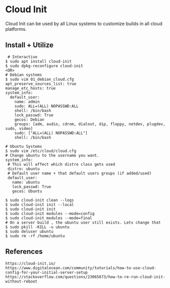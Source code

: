 Cloud Init
=====

Cloud Init can be used by all Linux systems to customize builds in all cloud platforms. 

Install + Utilize
-----------------

     # Interactive
    $ sudo apt install cloud-init
    $ sudo dpkg-reconfigure cloud-init
    <OR>
    # Debian systems
    $ sudo vim 01_debian_cloud.cfg
    apt_preserve_sources_list: true
    manage_etc_hosts: true
    system_info:
      default_user:
        name: admin
        sudo: ALL=(ALL) NOPASSWD:ALL
        shell: /bin/bash
        lock_passwd: True
        gecos: Debian
        groups: [adm, audio, cdrom, dialout, dip, floppy, netdev, plugdev, sudo, video]
        sudo: ["ALL=(ALL) NOPASSWD:ALL"]
        shell: /bin/bash

    # Ubuntu Systems
    $ sudo vim /etc/cloud/cloud.cfg
    # Change ubuntu to the username you want. 
    system_info:
     # This will affect which distro class gets used
     distro: ubuntu
     # Default user name + that default users groups (if added/used)
     default_user:
       name: ubuntu
       lock_passwd: True
       gecos: Ubuntu

    $ sudo cloud-init clean --logs
    $ sudo cloud-init init --local
    $ sudo cloud-init init
    $ sudo cloud-init modules --mode=config
    $ sudo cloud-init modules --mode=final
    # On a server build , the ubuntu user still exists. Lets change that
    $ sudo pkill -KILL -u ubuntu
    $ sudo deluser ubuntu
    $ sudo rm -rf /home/ubuntu


References
----------

    https://cloud-init.io/
    https://www.digitalocean.com/community/tutorials/how-to-use-cloud-config-for-your-initial-server-setup
    https://stackoverflow.com/questions/23065673/how-to-re-run-cloud-init-without-reboot
